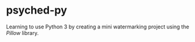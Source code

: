 # psyched-py

Learning to use Python 3 by creating a mini watermarking project using the
 _Pillow_ library.
